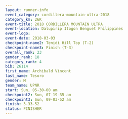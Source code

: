 ```yaml
---
layout: runner-info 
event_category: cordillera-mountain-ultra-2018 
category_km: 26K 
event-title: 2018 CORDILLERA MOUNTAIN ULTRA 
event-location: Dalupirip Itogon Benguet Philippines 
event-logo: 
event-date: 2018-03-03 
checkpoint-name2: Tenidi Hill Top (T-2) 
checkpoint-name3: Finish (T-3) 
overall_rank: 23
gender_rank: 18
category_rank: 4
bib: 26114
first_name: Archibald Vincent
last_name: Tesoro
gender: M
team_name: UPNR
start: Sun, 05-30-00 am
checkpoint2: Sun, 07-19-35 am
checkpoint3: Sun, 09-03-52 am
finish: 3-33-52
status: FINISHER
---
```

